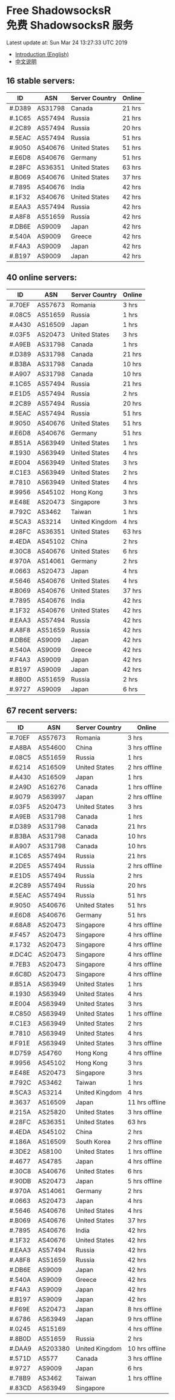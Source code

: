 # Free ShadowsocksR<br>免费 ShadowsocksR 服务

Latest update at: Sun Mar 24 13:27:33 UTC 2019

- [Introduction (English)](https://vision-network.readthedocs.io/en/latest/services/autossr.html)
- [中文说明](https://vision-network.readthedocs.io/zh_CN/latest/services/autossr.html)


## 16 stable servers:

| ID | ASN | Server Country | Online |
| ------ | ------ | ------ | ------ |
| #.D389 | AS31798 | Canada | 21 hrs |
| #.1C65 | AS57494 | Russia | 21 hrs |
| #.2C89 | AS57494 | Russia | 20 hrs |
| #.5EAC | AS57494 | Russia | 51 hrs |
| #.9050 | AS40676 | United States | 51 hrs |
| #.E6D8 | AS40676 | Germany | 51 hrs |
| #.28FC | AS36351 | United States | 63 hrs |
| #.B069 | AS40676 | United States | 37 hrs |
| #.7895 | AS40676 | India | 42 hrs |
| #.1F32 | AS40676 | United States | 42 hrs |
| #.EAA3 | AS57494 | Russia | 42 hrs |
| #.A8F8 | AS51659 | Russia | 42 hrs |
| #.DB6E | AS9009 | Japan | 42 hrs |
| #.540A | AS9009 | Greece | 42 hrs |
| #.F4A3 | AS9009 | Japan | 42 hrs |
| #.B197 | AS9009 | Japan | 42 hrs |

## 40 online servers:

| ID | ASN | Server Country | Online |
| ------ | ------ | ------ | ------ |
| #.70EF | AS57673 | Romania | 3 hrs |
| #.08C5 | AS51659 | Russia | 1 hrs |
| #.A430 | AS16509 | Japan | 1 hrs |
| #.03F5 | AS20473 | United States | 3 hrs |
| #.A9EB | AS31798 | Canada | 1 hrs |
| #.D389 | AS31798 | Canada | 21 hrs |
| #.B3BA | AS31798 | Canada | 10 hrs |
| #.A907 | AS31798 | Canada | 10 hrs |
| #.1C65 | AS57494 | Russia | 21 hrs |
| #.E1D5 | AS57494 | Russia | 2 hrs |
| #.2C89 | AS57494 | Russia | 20 hrs |
| #.5EAC | AS57494 | Russia | 51 hrs |
| #.9050 | AS40676 | United States | 51 hrs |
| #.E6D8 | AS40676 | Germany | 51 hrs |
| #.B51A | AS63949 | United States | 1 hrs |
| #.1930 | AS63949 | United States | 4 hrs |
| #.E004 | AS63949 | United States | 3 hrs |
| #.C1E3 | AS63949 | United States | 2 hrs |
| #.7810 | AS63949 | United States | 4 hrs |
| #.9956 | AS45102 | Hong Kong | 3 hrs |
| #.E48E | AS20473 | Singapore | 3 hrs |
| #.792C | AS3462 | Taiwan | 1 hrs |
| #.5CA3 | AS3214 | United Kingdom | 4 hrs |
| #.28FC | AS36351 | United States | 63 hrs |
| #.4EDA | AS45102 | China | 2 hrs |
| #.30C8 | AS40676 | United States | 6 hrs |
| #.970A | AS14061 | Germany | 2 hrs |
| #.0663 | AS20473 | Japan | 4 hrs |
| #.5646 | AS40676 | United States | 4 hrs |
| #.B069 | AS40676 | United States | 37 hrs |
| #.7895 | AS40676 | India | 42 hrs |
| #.1F32 | AS40676 | United States | 42 hrs |
| #.EAA3 | AS57494 | Russia | 42 hrs |
| #.A8F8 | AS51659 | Russia | 42 hrs |
| #.DB6E | AS9009 | Japan | 42 hrs |
| #.540A | AS9009 | Greece | 42 hrs |
| #.F4A3 | AS9009 | Japan | 42 hrs |
| #.B197 | AS9009 | Japan | 42 hrs |
| #.8B0D | AS51659 | Russia | 2 hrs |
| #.9727 | AS9009 | Japan | 6 hrs |

## 67 recent servers:

| ID | ASN | Server Country | Online |
| ------ | ------ | ------ | ------ |
| #.70EF | AS57673 | Romania | 3 hrs |
| #.A8BA | AS54600 | China | 3 hrs offline |
| #.08C5 | AS51659 | Russia | 1 hrs |
| #.6214 | AS16509 | United States | 2 hrs offline |
| #.A430 | AS16509 | Japan | 1 hrs |
| #.2A9D | AS16276 | Canada | 1 hrs offline |
| #.9079 | AS63997 | Japan | 2 hrs offline |
| #.03F5 | AS20473 | United States | 3 hrs |
| #.A9EB | AS31798 | Canada | 1 hrs |
| #.D389 | AS31798 | Canada | 21 hrs |
| #.B3BA | AS31798 | Canada | 10 hrs |
| #.A907 | AS31798 | Canada | 10 hrs |
| #.1C65 | AS57494 | Russia | 21 hrs |
| #.2DE5 | AS57494 | Russia | 2 hrs offline |
| #.E1D5 | AS57494 | Russia | 2 hrs |
| #.2C89 | AS57494 | Russia | 20 hrs |
| #.5EAC | AS57494 | Russia | 51 hrs |
| #.9050 | AS40676 | United States | 51 hrs |
| #.E6D8 | AS40676 | Germany | 51 hrs |
| #.68A8 | AS20473 | Singapore | 4 hrs offline |
| #.F457 | AS20473 | Singapore | 4 hrs offline |
| #.1732 | AS20473 | Singapore | 4 hrs offline |
| #.DC4C | AS20473 | Singapore | 4 hrs offline |
| #.7EB3 | AS20473 | Singapore | 4 hrs offline |
| #.6C8D | AS20473 | Singapore | 4 hrs offline |
| #.B51A | AS63949 | United States | 1 hrs |
| #.1930 | AS63949 | United States | 4 hrs |
| #.E004 | AS63949 | United States | 3 hrs |
| #.C850 | AS63949 | United States | 1 hrs offline |
| #.C1E3 | AS63949 | United States | 2 hrs |
| #.7810 | AS63949 | United States | 4 hrs |
| #.F91E | AS63949 | United States | 3 hrs offline |
| #.D759 | AS4760 | Hong Kong | 4 hrs offline |
| #.9956 | AS45102 | Hong Kong | 3 hrs |
| #.E48E | AS20473 | Singapore | 3 hrs |
| #.792C | AS3462 | Taiwan | 1 hrs |
| #.5CA3 | AS3214 | United Kingdom | 4 hrs |
| #.3637 | AS16509 | Japan | 11 hrs offline |
| #.215A | AS25820 | United States | 3 hrs offline |
| #.28FC | AS36351 | United States | 63 hrs |
| #.4EDA | AS45102 | China | 2 hrs |
| #.186A | AS16509 | South Korea | 2 hrs offline |
| #.3DE2 | AS8100 | United States | 1 hrs offline |
| #.4677 | AS4785 | Japan | 4 hrs offline |
| #.30C8 | AS40676 | United States | 6 hrs |
| #.90DB | AS20473 | Japan | 5 hrs offline |
| #.970A | AS14061 | Germany | 2 hrs |
| #.0663 | AS20473 | Japan | 4 hrs |
| #.5646 | AS40676 | United States | 4 hrs |
| #.B069 | AS40676 | United States | 37 hrs |
| #.7895 | AS40676 | India | 42 hrs |
| #.1F32 | AS40676 | United States | 42 hrs |
| #.EAA3 | AS57494 | Russia | 42 hrs |
| #.A8F8 | AS51659 | Russia | 42 hrs |
| #.DB6E | AS9009 | Japan | 42 hrs |
| #.540A | AS9009 | Greece | 42 hrs |
| #.F4A3 | AS9009 | Japan | 42 hrs |
| #.B197 | AS9009 | Japan | 42 hrs |
| #.F69E | AS20473 | Japan | 8 hrs offline |
| #.6786 | AS63949 | Japan | 9 hrs offline |
| #.0245 | AS15169 |  | 4 hrs offline |
| #.8B0D | AS51659 | Russia | 2 hrs |
| #.DAA9 | AS203380 | United Kingdom | 10 hrs offline |
| #.571D | AS577 | Canada | 3 hrs offline |
| #.9727 | AS9009 | Japan | 6 hrs |
| #.78B9 | AS3462 | Taiwan | 1 hrs offline |
| #.83CD | AS63949 | Singapore | |


